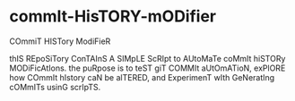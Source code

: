 # commIt-HisTORY-mODifier
COmmiT HISTory ModiFieR

thIS REpoSiTory ConTAInS A SIMpLE ScRIpt to AUtoMaTe coMmIt hiSTORy MODiFicAtIons. the puRpose is to teST giT COMMIt aUtOmATioN, exPlORE how COmmIt hIstory caN be alTERED, and ExperimenT wIth GeNeratIng cOMmITs usinG scrIpTS.
